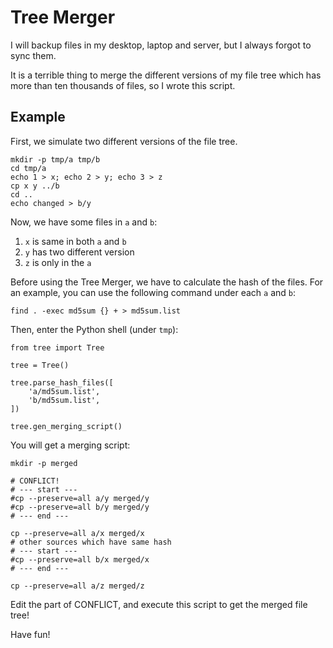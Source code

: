 # Tree Merger

I will backup files in my desktop, laptop and server, but I always forgot to sync them.

It is a terrible thing to merge the different versions of my file tree which has more than ten thousands of files, so I wrote this script.

## Example

First, we simulate two different versions of the file tree.

    mkdir -p tmp/a tmp/b
    cd tmp/a
    echo 1 > x; echo 2 > y; echo 3 > z
    cp x y ../b
    cd ..
    echo changed > b/y

Now, we have some files in `a` and `b`:

1. `x` is same in both `a` and `b`
2. `y` has two different version
3. `z` is only in the `a`

Before using the Tree Merger, we have to calculate the hash of the files. For an example, you can use the following command under each `a` and `b`:

    find . -exec md5sum {} + > md5sum.list

Then, enter the Python shell (under `tmp`):

    from tree import Tree

    tree = Tree()

    tree.parse_hash_files([
        'a/md5sum.list',
        'b/md5sum.list',
    ])

    tree.gen_merging_script()

You will get a merging script:

    mkdir -p merged

    # CONFLICT!
    # --- start ---
    #cp --preserve=all a/y merged/y
    #cp --preserve=all b/y merged/y
    # --- end ---

    cp --preserve=all a/x merged/x
    # other sources which have same hash
    # --- start ---
    #cp --preserve=all b/x merged/x
    # --- end ---

    cp --preserve=all a/z merged/z

Edit the part of CONFLICT, and execute this script to get the merged file tree!

Have fun!





    
